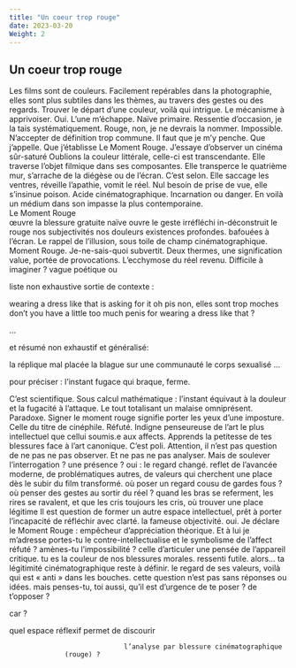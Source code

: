 ```yaml
---
title: "Un coeur trop rouge"
date: 2023-03-20
Weight: 2
---
```


## Un coeur trop rouge

Les films sont de couleurs. Facilement repérables dans la photographie, elles sont plus subtiles dans les thèmes, au travers des gestes ou des regards. Trouver le départ d’une couleur, voilà qui intrigue. Le mécanisme à apprivoiser. Oui. L’une m’échappe. Naïve primaire. Ressentie d’occasion, je la tais systématiquement. Rouge, non, je ne devrais la nommer. Impossible. N’accepter de définition trop commune. Il faut que je m’y penche. Que j’appelle. Que j’établisse
Le Moment Rouge. 
J’essaye d’observer 
un cinéma sûr-saturé
Oublions la couleur littérale, celle-ci est transcendante. Elle traverse l’objet filmique dans ses composantes. Elle transperce le quatrième mur, s’arrache de la diégèse ou de l’écran. C’est selon. Elle saccage les ventres, réveille l’apathie, vomit le réel. Nul besoin de prise de vue, elle s’insinue poison. Acide cinématographique. Incarnation ou danger. En voilà un médium dans son impasse la plus contemporaine.	
	Le Moment Rouge			
              œuvre 
							la blessure
gratuite
naïve
ouvre
le geste
irréfléchi
in-déconstruit
		le rouge 	 nos subjectivités 			 nos douleurs 	    existences profondes. bafouées à l’écran. 
Le rappel de l’illusion, sous toile de champ cinématographique. 
Moment Rouge. Je-ne-sais-quoi subvertit. Deux thermes, une signification value, portée de provocations. L’ecchymose du réel revenu. 
Difficile à imaginer ? vague poétique ou 

liste non exhaustive sortie de contexte :

wearing a dress like that is asking for it 
oh pis non, elles sont trop moches
don’t you have a little too much penis for wearing a dress like that ?
       
…

et 
 résumé non exhaustif et généralisé:

la réplique mal placée
la blague sur une communauté
le corps sexualisé
…

pour préciser :		l’instant fugace qui braque, ferme.


C’est scientifique. Sous calcul mathématique : l’instant équivaut à la douleur et la fugacité à l’attaque. Le tout totalisant un malaise omniprésent. 
Paradoxe. 
Signer le moment rouge signifie porter les yeux d’une imposture. Celle du titre de cinéphile. Réfuté. Indigne penseureuse de l’art le plus intellectuel que cellui soumis.e aux affects. Apprends la petitesse de tes blessures face à l’art canonique. C’est poli. Attention, il n’est pas question de ne pas ne pas observer. Et ne pas ne pas analyser. Mais de soulever l’interrogation ? une présence ? oui : le regard changé. reflet de l’avancée moderne, de problématiques autres, de valeurs qui cherchent
une place
dès le subir du film transformé. où poser un regard cousu de gardes fous ? où penser des gestes au sortir du réel ? quand les bras se referment, les rires se ravalent, et que les cris toujours les cris, où trouver 
une place 
légitime
Il est question de former un autre espace intellectuel, prêt à porter l’incapacité de réfléchir avec clarté. la fameuse objectivité. oui. Je déclare le Moment Rouge : empêcheur d’appréciation théorique.  Et à lui je m’adresse
portes-tu le contre-intellectualise et le symbolisme de l’affect réfuté ? amènes-tu l’impossibilité ? celle d’articuler une pensée de l’appareil critique. tu es la couleur de nos blessures morales. ressenti futile. alors… ta légitimité cinématographique reste à définir. le regard de ses valeurs, voilà qui est « anti » dans les bouches. cette question n’est pas sans réponses ou idées. mais penses-tu, toi aussi, qu’il est d’urgence de te poser ? de t’opposer ?

car ?
 
quel espace réflexif permet de discourir

                                 l’analyse par blessure cinématographique
		          (rouge) ?







